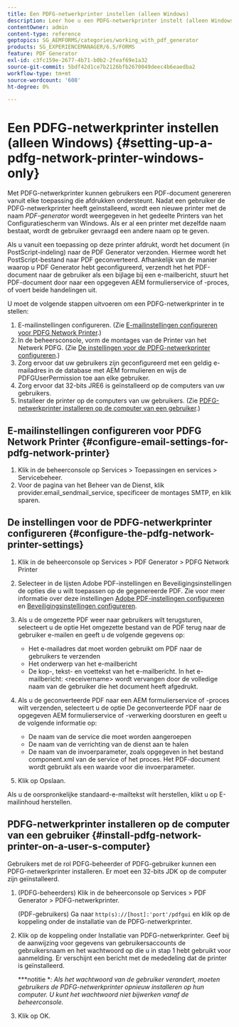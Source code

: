 ```yaml
---
title: Een PDFG-netwerkprinter instellen (alleen Windows)
description: Leer hoe u een PDFG-netwerkprinter instelt (alleen Windows)
contentOwner: admin
content-type: reference
geptopics: SG_AEMFORMS/categories/working_with_pdf_generator
products: SG_EXPERIENCEMANAGER/6.5/FORMS
feature: PDF Generator
exl-id: c3fc159e-2677-4b71-b0b2-2feaf69e1a32
source-git-commit: 5bdf42d1ce7b2126bfb2670049deec4b6eaedba2
workflow-type: tm+mt
source-wordcount: '608'
ht-degree: 0%

---
```


# Een PDFG-netwerkprinter instellen (alleen Windows) {#setting-up-a-pdfg-network-printer-windows-only}

Met PDFG-netwerkprinter kunnen gebruikers een PDF-document genereren vanuit elke toepassing die afdrukken ondersteunt. Nadat een gebruiker de PDFG-netwerkprinter heeft geïnstalleerd, wordt een nieuwe printer met de naam *PDF-generator* wordt weergegeven in het gedeelte Printers van het Configuratiescherm van Windows. Als er al een printer met dezelfde naam bestaat, wordt de gebruiker gevraagd een andere naam op te geven.

Als u vanuit een toepassing op deze printer afdrukt, wordt het document (in PostScript-indeling) naar de PDF Generator verzonden. Hiermee wordt het PostScript-bestand naar PDF geconverteerd. Afhankelijk van de manier waarop u PDF Generator hebt geconfigureerd, verzendt het het PDF-document naar de gebruiker als een bijlage bij een e-mailbericht, stuurt het PDF-document door naar een opgegeven AEM formulierservice of -proces, of voert beide handelingen uit.

U moet de volgende stappen uitvoeren om een PDFG-netwerkprinter in te stellen:

1. E-mailinstellingen configureren. (Zie [E-mailinstellingen configureren voor PDFG Network Printer](setting-pdfg-network-printer-windows.md#configure-email-settings-for-pdfg-network-printer).)
1. In de beheersconsole, vorm de montages van de Printer van het Netwerk PDFG. (Zie [De instellingen voor de PDFG-netwerkprinter configureren](setting-pdfg-network-printer-windows.md#configure-the-pdfg-network-printer-settings).)
1. Zorg ervoor dat uw gebruikers zijn geconfigureerd met een geldig e-mailadres in de database met AEM formulieren en wijs de PDFGUserPermission toe aan elke gebruiker. <!-- Fix broken link See Setting up and organizing users -->
1. Zorg ervoor dat 32-bits JRE6 is geïnstalleerd op de computers van uw gebruikers.
1. Installeer de printer op de computers van uw gebruikers. (Zie [PDFG-netwerkprinter installeren op de computer van een gebruiker](setting-pdfg-network-printer-windows.md#install-pdfg-network-printer-on-a-user-s-computer).)

## E-mailinstellingen configureren voor PDFG Network Printer {#configure-email-settings-for-pdfg-network-printer}

1. Klik in de beheerconsole op Services > Toepassingen en services > Servicebeheer.
1. Voor de pagina van het Beheer van de Dienst, klik provider.email_sendmail_service, specificeer de montages SMTP, en klik sparen.

## De instellingen voor de PDFG-netwerkprinter configureren {#configure-the-pdfg-network-printer-settings}

1. Klik in de beheerconsole op Services > PDF Generator > PDFG Network Printer
1. Selecteer in de lijsten Adobe PDF-instellingen en Beveiligingsinstellingen de opties die u wilt toepassen op de gegenereerde PDF. Zie voor meer informatie over deze instellingen [Adobe PDF-instellingen configureren](/help/forms/using/admin-help/configuring-pdf-settings.md#configuring-adobe-pdf-settings) en [Beveiligingsinstellingen configureren](/help/forms/using/admin-help/configuring-security-settings.md#configuring-security-settings).
1. Als u de omgezette PDF weer naar gebruikers wilt terugsturen, selecteert u de optie Het omgezette bestand van de PDF terug naar de gebruiker e-mailen en geeft u de volgende gegevens op:

   * Het e-mailadres dat moet worden gebruikt om PDF naar de gebruikers te verzenden
   * Het onderwerp van het e-mailbericht
   * De kop-, tekst- en voettekst van het e-mailbericht. In het e-mailbericht: &lt;receivername> wordt vervangen door de volledige naam van de gebruiker die het document heeft afgedrukt.

1. Als u de geconverteerde PDF naar een AEM formulierservice of -proces wilt verzenden, selecteert u de optie De geconverteerde PDF naar de opgegeven AEM formulierservice of -verwerking doorsturen en geeft u de volgende informatie op:

   * De naam van de service die moet worden aangeroepen
   * De naam van de verrichting van de dienst aan te halen
   * De naam van de invoerparameter, zoals opgegeven in het bestand component.xml van de service of het proces. Het PDF-document wordt gebruikt als een waarde voor die invoerparameter.

1. Klik op Opslaan.

Als u de oorspronkelijke standaard-e-mailtekst wilt herstellen, klikt u op E-mailinhoud herstellen.

## PDFG-netwerkprinter installeren op de computer van een gebruiker {#install-pdfg-network-printer-on-a-user-s-computer}

Gebruikers met de rol PDFG-beheerder of PDFG-gebruiker kunnen een PDFG-netwerkprinter installeren. Er moet een 32-bits JDK op de computer zijn geïnstalleerd.

1. (PDFG-beheerders) Klik in de beheerconsole op Services > PDF Generator > PDFG-netwerkprinter.

   (PDF-gebruikers) Ga naar `http(s)://[host]:'port'/pdfgui` en klik op de koppeling onder de installatie van de PDFG-netwerkprinter.

1. Klik op de koppeling onder Installatie van PDFG-netwerkprinter. Geef bij de aanwijzing voor gegevens van gebruikersaccounts de gebruikersnaam en het wachtwoord op die u in stap 1 hebt gebruikt voor aanmelding. Er verschijnt een bericht met de mededeling dat de printer is geïnstalleerd.

   ***notitie **: Als het wachtwoord van de gebruiker verandert, moeten gebruikers de PDFG-netwerkprinter opnieuw installeren op hun computer. U kunt het wachtwoord niet bijwerken vanaf de beheerconsole.*

1. Klik op OK.
